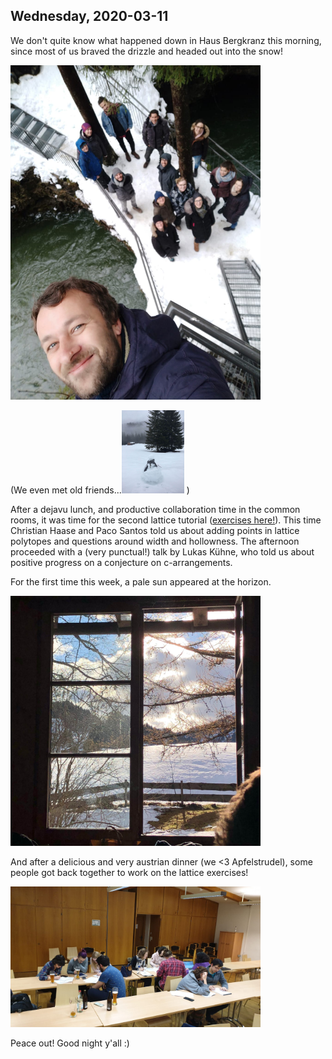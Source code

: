 ---
---

## Wednesday, 2020-03-11

We don't quite know what happened down in Haus Bergkranz this morning, since most of us braved the drizzle and headed out into the snow! 

<img src="./pics/bridge.jpg" width="400">

(We even met old friends...<img src="./pics/snowman.jpg" width="100"> )


After a dejavu lunch, and productive collaboration time in the common rooms, it was time for the second lattice tutorial ([exercises here!](./exercises/day2triang.pdf)). This time Christian Haase and Paco Santos told us about adding points in lattice polytopes and questions around width and hollowness. The afternoon proceeded with a (very punctual!) talk by Lukas Kühne, who told us about positive progress on a conjecture on c-arrangements. 

For the first time this week, a pale sun appeared at the horizon.

<img src="./pics/window.jpg" width="400">


And after a delicious and very austrian dinner (we <3 Apfelstrudel), some people got back together to work on the lattice exercises!

<img src="./pics/evening.jpg" width="400">

Peace out! Good night y'all :)






